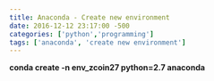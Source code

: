 ```yaml
---
title: Anaconda - Create new environment
date: 2016-12-12 23:17:00 -500
categories: ['python','programming']
tags: ['anaconda', 'create new environment']
---
```


**conda create -n env_zcoin27 python=2.7 anaconda**

